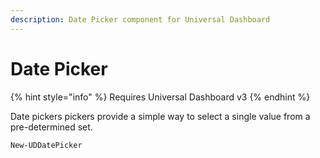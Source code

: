 ```yaml
---
description: Date Picker component for Universal Dashboard
---
```


# Date Picker

{% hint style="info" %}
Requires Universal Dashboard v3
{% endhint %}

Date pickers pickers provide a simple way to select a single value from a pre-determined set.

```text
New-UDDatePicker 
```

